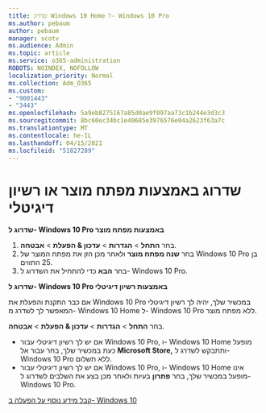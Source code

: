 ```yaml
---
title: שדרוג Windows 10 Home ל- Windows 10 Pro
ms.author: pebaum
author: pebaum
manager: scotv
ms.audience: Admin
ms.topic: article
ms.service: o365-administration
ROBOTS: NOINDEX, NOFOLLOW
localization_priority: Normal
ms.collection: Adm_O365
ms.custom:
- "9001443"
- "3443"
ms.openlocfilehash: 5a9eb8275167a85d0ae9f097aa73c1b244e3d3c3
ms.sourcegitcommit: 8bc60ec34bc1e40685e3976576e04a2623f63a7c
ms.translationtype: MT
ms.contentlocale: he-IL
ms.lasthandoff: 04/15/2021
ms.locfileid: "51827289"
---
```

# <a name="upgrade-using-either-a-product-key-or-a-digital-license"></a>שדרוג באמצעות מפתח מוצר או רשיון דיגיטלי

**שדרוג ל- Windows 10 Pro באמצעות מפתח מוצר**

1. בחר **התחל**  >  **הגדרות**  >  **עדכון & הפעלת**  >  **אבטחה**.
2. בחר **שנה מפתח מוצר** ולאחר מכן הזן את מפתח המוצר של Windows 10 Pro בן 25 התווים.
3. בחר **הבא** כדי להתחיל את השדרוג ל- Windows 10 Pro.

**שדרוג ל- Windows 10 Pro באמצעות רשיון דיגיטלי**

אם כבר התקנת והפעלת את Windows 10 Pro במכשיר שלך, יהיה לך רשיון דיגיטלי המאפשר לך לשדרג מ- Windows 10 Home ל- Windows 10 Pro ללא מפתח מוצר.

בחר **התחל**  >  **הגדרות**  >  **עדכון & הפעלת**  >  **אבטחה**.

- אם יש לך רשיון דיגיטלי עבור Windows 10 Pro, ו- Windows 10 Home מופעל כעת במכשיר שלך, בחר עבור אל **Microsoft Store,** ותתבקש לשדרג ל- Windows 10 Pro ללא תשלום.
- אם יש לך רשיון דיגיטלי עבור Windows 10 Pro, ו- Windows 10 Home אינו מופעל במכשיר שלך, בחר **פתרון** בעיות ולאחר מכן בצע את השלבים לשדרוג ל- Windows 10 Pro.

[קבל מידע נוסף על הפעלה ב- Windows 10](https://support.microsoft.com/help/12440)